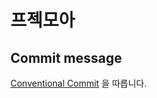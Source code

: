 # 프젝모아

## Commit message
[Conventional Commit](https://www.conventionalcommits.org/ko/v1.0.0-beta.4/) 을 따릅니다.

